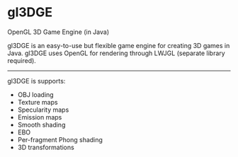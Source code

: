# gl3DGE
OpenGL 3D Game Engine (in Java)

gl3DGE is an easy-to-use but flexible game engine for creating 3D games in Java.
gl3DGE uses OpenGL for rendering through LWJGL (separate library required).

********

gl3DGE is supports:
* OBJ loading
* Texture maps
* Specularity maps
* Emission maps
* Smooth shading
* EBO
* Per-fragment Phong shading
* 3D transformations
